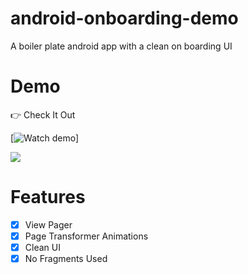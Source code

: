 # android-onboarding-demo

A boiler plate android app with a clean on boarding UI 

# Demo

👉 Check It Out
<br>

[![Watch demo](https://imgur.com/a/9rMViwt)]

<img src="https://imgur.com/a/mubhKit">

# Features

- [x] View Pager 
- [x] Page Transformer Animations
- [x] Clean UI
- [x] No Fragments Used

